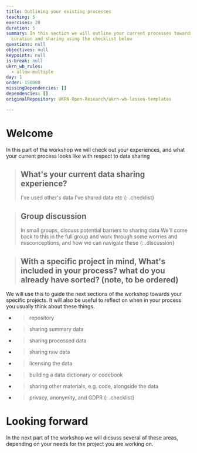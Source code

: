 ```yaml
---
title: Outlining your existing processes
teaching: 5
exercises: 20
duration: 5
summary: In this section we will outline your current processes towards data
  curation and sharing using the checklist below
questions: null
objectives: null
keypoints: null
is-break: null
ukrn_wb_rules:
  - allow-multiple
day: 1
order: 150000
missingDependencies: []
dependencies: []
originalRepository: UKRN-Open-Research/ukrn-wb-lesson-templates

---
```

# Welcome
In this part of the workshop we will check out your experiences, and what your current process looks like with respect to data sharing


> ## What's your current data sharing experience?
> I've used other's data
> I've shared data
> etc
{: .checklist}

> ## Group discussion
> In small groups, discuss potential barriers to sharing data
> We'll come back to this in the full group and work through some worries and misconceptions, and how we can navigate these
{: .discussion}

> ## With a specific project in mind,  What's included in your process? what do you already have sorted? (note, to be ordered)
We will use this to guide the next sections of the workshop towards your specific projects. It will also be useful to reflect on when in your process you usually think about these things. 
- > repository
- > sharing summary data
- > sharing processed data
- > sharing raw data
- > licensing the data
- > building a data dictionary or codebook
- > sharing other materials, e.g. code, alongside the data
- > privacy, anonymity, and GDPR
{: .checklist}

# Looking forward
In the next part of the workshop we will dicsuss several of these areas, depending on your needs for the project you are working on. 


